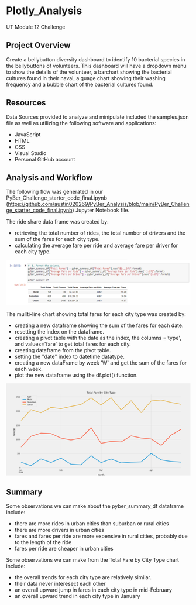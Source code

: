 # Plotly_Analysis
UT Module 12 Challenge

## Project Overview
Create a bellybutton diversity dashboard to identify 10 bacterial species in the bellybuttons of volunteers.  This dashboard will have a dropdown menu to show the details of the volunteer, a barchart showing the bacterial cultures found in their naval, a guage chart showing their washing frequency and a bubble chart of the bacterial cultures found. 

## Resources
Data Sources provided to analyze and minipulate included the samples.json file as well as utilizing the following software and applications:
- JavaScript
- HTML
- CSS
- Visual Studio
- Personal GitHub account

## Analysis and Workflow
The following flow was generated in our PyBer_Challenge_starter_code_final.ipynb (https://github.com/austin020269/PyBer_Analysis/blob/main/PyBer_Challenge_starter_code_final.ipynb) Jupyter Notebook file.

The ride share data frame was created by:
- retrieving the total number of rides, the total number of drivers and the sum of the fares for each city type.
- calculating the average fare per ride and average fare per driver for each city type.

![alt text](https://github.com/austin020269/PyBer_Analysis/blob/main/analysis/dataframe.PNG)

The mullti-line chart showing total fares for each city type was created by:
- creating a new dataframe showing the sum of the fares for each date.
- resetting the index on the dataframe.
- creating a pivot table with the date as the index, the columns ='type', and values='fare' to get total fares for each city.
- creating dataframe from the pivot table. 
- setting the "date" index to datetime datatype.
- creating a new dataFrame by week 'W' and get the sum of the fares for each week.
- plot the new dataframe using the df.plot() function. 

![alt text](https://github.com/austin020269/PyBer_Analysis/blob/main/analysis/Fig8.png)


## Summary

Some observations we can make about the pyber_summary_df dataframe include:
- there are more rides in urban cities than suburban or rural cities
- there are more drivers in urban cities
- fares and fares per ride are more expensive in rural cities, probably due to the length of the ride
- fares per ride are cheaper in urban cities

Some observations we can make from the Total Fare by City Type chart include: 
- the overall trends for each city type are relatively similar.
- their data never interesect each other
- an overall upward jump in fares in each city type in mid-February
- an overall upward trend in each city type in January
